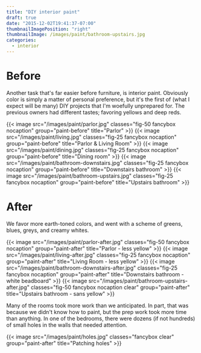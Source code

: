 ```yaml
---
title: "DIY interior paint"
draft: true
date: "2015-12-02T19:41:37-07:00"
thumbnailImagePosition: "right"
thumbnailImage: /images/paint/bathroom-upstairs.jpg
categories:
  - interior
---
```

# Before
Another task that's far easier before furniture, is interior paint.  Obviously color is simply a matter of personal preference, but it's the first of (what I expect will be many) DIY projects that I'm woefully unprepared for.  The previous owners had different tastes; favoring yellows and deep reds.

{{< image src="/images/paint/parlor.jpg" classes="fig-50 fancybox nocaption" group="paint-before" title="Parlor" >}}
{{< image src="/images/paint/living.jpg" classes="fig-25 fancybox nocaption" group="paint-before" title="Parlor & Living Room" >}}
{{< image src="/images/paint/dining.jpg" classes="fig-25 fancybox nocaption" group="paint-before" title="Dining room" >}}
{{< image src="/images/paint/bathroom-downstairs.jpg" classes="fig-25 fancybox nocaption" group="paint-before" title="Downstairs bathroom" >}}
{{< image src="/images/paint/bathroom-upstairs.jpg" classes="fig-25 fancybox nocaption" group="paint-before" title="Upstairs bathroom" >}}

# After
We favor more earth-toned colors, and went with a scheme of greens, blues, greys, and creamy whites.

{{< image src="/images/paint/parlor-after.jpg" classes="fig-50 fancybox nocaption" group="paint-after" title="Parlor - less yellow" >}}
{{< image src="/images/paint/living-after.jpg" classes="fig-25 fancybox nocaption" group="paint-after" title="Living Room - less yellow" >}}
{{< image src="/images/paint/bathroom-downstairs-after.jpg" classes="fig-25 fancybox nocaption" group="paint-after" title="Downstairs bathroom - white beadboard" >}}
{{< image src="/images/paint/bathroom-upstairs-after.jpg" classes="fig-50 fancybox nocaption clear" group="paint-after" title="Upstairs bathroom - sans yellow" >}}

Many of the rooms took more work than we anticipated.  In part, that was because we didn't know how to paint, but the prep work took more time than anything.  In one of the bedrooms, there were dozens (if not hundreds) of small holes in the walls that needed attention.

{{< image src="/images/paint/holes.jpg" classes="fancybox clear" group="paint-after" title="Patching holes" >}}
